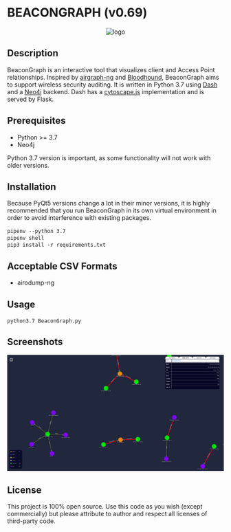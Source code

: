 # BEACONGRAPH (v0.69)

<p align='center'><img src='https://raw.githubusercontent.com/daddycocoaman/BeaconGraph/master/static/images/logo400.png' alt='logo'/></p>

## Description
BeaconGraph is an interactive tool that visualizes client and Access Point relationships. Inspired by [airgraph-ng](https://github.com/aircrack-ng/aircrack-ng/tree/master/scripts/airgraph-ng) and [Bloodhound](https://github.com/BloodHoundAD/BloodHound), BeaconGraph aims to support wireless security auditing. It is written in Python 3.7 using [Dash](https://dash.plot.ly/)  and a [Neo4j](https://github.com/neo4j/neo4j) backend. Dash has a [cytoscape.js](https://github.com/cytoscape/cytoscape.js) implementation and is served by Flask.

## Prerequisites

- Python >= 3.7
- Neo4j

Python 3.7 version is important, as some functionality will not work with older versions.

## Installation

Because PyQt5 versions change a lot in their minor versions, it is highly recommended that you run BeaconGraph in its own virtual environment in order to avoid interference with existing packages.
```
pipenv --python 3.7
pipenv shell
pip3 install -r requirements.txt
```

## Acceptable CSV Formats
- airodump-ng

## Usage

```
python3.7 BeaconGraph.py
```

## Screenshots
![Logo](examples/ui.png "BeaconGraph UI")

## License
This project is 100% open source. Use this code as you wish (except commercially) but please attribute to author and respect all licenses of third-party code. 

